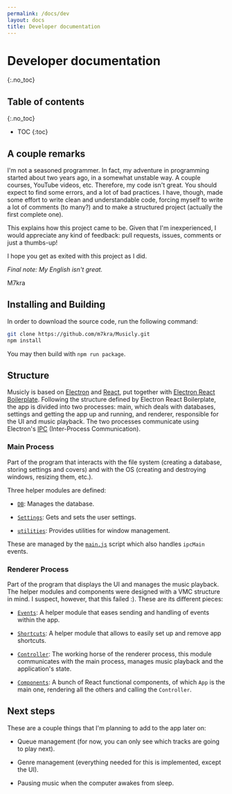 ```yaml
---
permalink: /docs/dev
layout: docs
title: Developer documentation
---
```


# Developer documentation
{:.no_toc}

## Table of contents
{:.no_toc}

* TOC
{:toc}

## A couple remarks

I'm not a seasoned programmer. In fact, my adventure in programming started about two years ago, in a somewhat unstable way. A couple courses, YouTube videos, etc. Therefore, my code isn't great. You should expect to find some errors, and a lot of bad practices. I have, though, made some effort to write clean and understandable code, forcing myself to write a lot of comments (to many?) and to make a structured project (actually the first complete one).

This explains how this project came to be. Given that I'm inexperienced, I would appreciate any kind of feedback: pull requests, issues, comments or just a thumbs-up!

I hope you get as exited with this project as I did.

*Final note: My English isn't great.*

M7kra

## Installing and Building

In order to download the source code, run the following command:

```bash
git clone https://github.com/m7kra/Musicly.git
npm install
```

You may then build with `npm run package`.

## Structure

Musicly is based on [Electron](https://www.electronjs.org/) and [React](https://reactjs.org/), put together with [Electron React Boilerplate](https://electron-react-boilerplate.js.org/). Following the structure defined by Electron React Boilerplate, the app is divided into two processes: main, which deals with databases, settings and getting the app up and running, and renderer, responsible for the UI and music playback. The two processes communicate using Electron's [IPC](https://www.electronjs.org/docs/latest/tutorial/ipc) (Inter-Process Communication).

### Main Process

Part of the program that interacts with the file system (creating a database, storing settings and covers) and with the OS (creating and destroying windows, resizing them, etc.).

Three helper modules are defined:

- [`DB`](https://m7kra.github.io/Musicly/docs/dev/db): Manages the database. 

- [`Settings`](https://m7kra.github.io/Musicly/docs/dev/settings): Gets and sets the user settings.

- [`utilities`](https://m7kra.github.io/Musicly/docs/dev/utilities): Provides utilities for window management.

These are managed by the [`main.js`](https://m7kra.github.io/Musicly/docs/dev/main) script which also handles `ipcMain` events.

### Renderer Process

Part of the program that displays the UI and manages the music playback. The helper modules and components were designed with a VMC structure in mind. I suspect, however, that this failed :). These are its different pieces:

- [`Events`](https://m7kra.github.io/Musicly/docs/dev/events): A helper module that eases sending and handling of events within the app.

- [`Shortcuts`](https://m7kra.github.io/Musicly/docs/dev/shortcuts): A helper module that allows to easily set up and remove app shortcuts.

- [`Controller`](https://m7kra.github.io/Musicly/docs/dev/controller): The working horse of the renderer process, this module communicates with the main process, manages music playback and the application's state.

- [`Components`](https://m7kra.github.io/Musicly/docs/dev/components): A bunch of React functional components, of which `App` is the main one, rendering all the others and calling the `Controller`.

## Next steps

These are a couple things that I'm planning to add to the app later on:

- Queue management (for now, you can only see which tracks are going to play next).

- Genre management (everything needed for this is implemented, except the UI).

- Pausing music when the computer awakes from sleep.